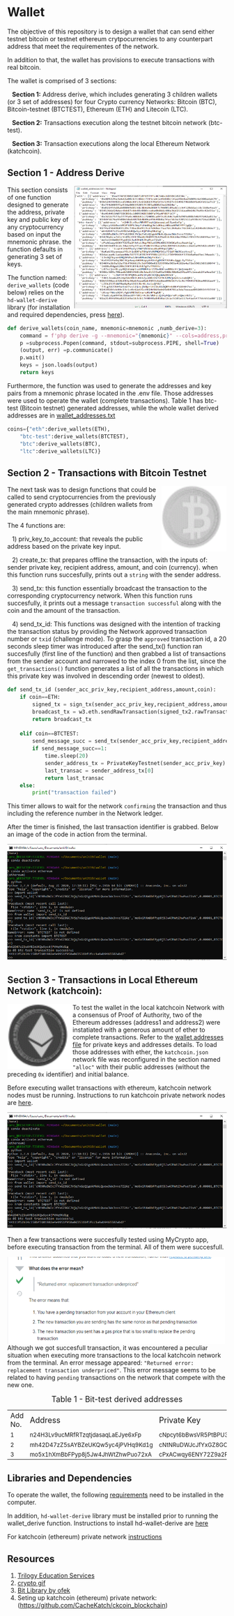 # Wallet


The objective of this repository is to design a wallet that can send either testnet bitcoin or testnet ethereum crytpocurrencies to any counterpart address that meet the requirementes of the network.

In addition to that, the wallet has provisions to execute transactions with real bitcoin.

The wallet is comprised of 3 sections:

&ensp; **Section 1:** Address derive, which includes generating 3 children wallets (or 3 set of addresses) for four Crypto currency Networks: Bitcoin (BTC), Bitcoin-testnet (BTCTEST), Ethereum (ETH) and Litecoin (LTC).  

&ensp; **Section 2:** Transactions execution along the testnet bitcoin network (btc-test).

&ensp; **Section 3:** Transaction executions along the local Ethereum Network (katchcoin).

## Section 1 - Address Derive

<img src="Images/wallet_address_image.png" width=350 height=280 align="right"/>This section consists of one function designed to generate the address, private key and public key of any cryptocurrency based on input the mnemonic phrase. the function defaults in generating 3 set of keys.


The function named: `derive_wallets` (code below) relies on the `hd-wallet-derive` library (for installation and required dependencies, press [here](##Libraries-and-Dependencies)). 
```python
def derive_wallets(coin_name, mnemonic=mnemonic ,numb_derive=3):
    command = f'php derive -g --mnemonic="{mnemonic}" --cols=address,privkey,pubkey --numderive={numb_derive} --coin={coin_name} --format=json'
    p =subprocess.Popen(command, stdout=subprocess.PIPE, shell=True)
    (output, err) =p.communicate()
    p.wait()
    keys = json.loads(output)
    return keys
```
Furthermore, the function was used to generate the addresses and key pairs from a mnemonic phrase located in the .env file. Those addresses were used to operate the wallet (complete transactions). Table 1 has btc-test (Bitcoin testnet) generated addresses, while the whole wallet derived addresses are in [wallet_addresses.txt](https://github.com/CacheKatch/wallet/blob/main/wallet_addresses.txt)
```python
coins={"eth":derive_wallets(ETH),
    "btc-test":derive_wallets(BTCTEST),
    "btc":derive_wallets(BTC),
    "ltc":derive_wallets(LTC)}
```

## Section 2 - Transactions with Bitcoin Testnet

<img src="Images/848.gif" width=150 height=150 align="right"/>
The next task was to design functions that could be called to send cryptocurrencies from the previously generated crypto addresses (children wallets from the main mnemonic phrase).

The 4 functions are: 

&ensp; 1) priv_key_to_account: that reveals the public address based on the private key input. 

&ensp; 2) create_tx: that prepares offline the transaction, with the inputs of: sender private key, recipient address, amount, and coin (currency). when this function runs succesfully, prints out a `string` with the sender address. 

&ensp; 3) send_tx: this function essentially broadcast the transaction to the corresponding cryptocurrency network. When this function runs succesfully, it prints out a message `transaction successful` along with the coin and the amount of the transaction.

&ensp; 4) send_tx_id: This functions was designed with the intention of tracking the transaction status by providing the Network approved transaction number or `txid` (challenge mode). To grasp the `approved` transaction id, a 20 seconds sleep timer was introduced after the send_tx() function ran succesfully (first line of the function) and then grabbed a list of transactions from the sender account and narrowed to the index 0 from the list, since the `get_transactions()` function generates a list of all the transactions in which this private key was involved in descending order (newest to oldest).

```python
def send_tx_id (sender_acc_priv_key,recipient_address,amount,coin):
    if coin==ETH:
        signed_tx = sign_tx(sender_acc_priv_key,recipient_address,amount,coin)
        broadcast_tx = w3.eth.sendRawTransaction(signed_tx2.rawTransaction)
        return broadcast_tx
    
    elif coin==BTCTEST:
        send_message_succ = send_tx(sender_acc_priv_key,recipient_address,amount,coin)
        if send_message_succ==1:
            time.sleep(20)
            sender_address_tx = PrivateKeyTestnet(sender_acc_priv_key).get_transactions()
            last_transac = sender_address_tx[0]
            return last_transac
    else:
        print("transaction failed")
```    
This timer allows to wait for the network `confirming` the transaction and thus including the reference number in the Network ledger.

After the timer is finished, the last transaction identifier is grabbed. Below an image of the code in action from the terminal.

![execution from the terminal](Screenshots/tx_from_terminal.png)

## Section 3 - Transactions in Local Ethereum Network (katchcoin):

<img src="Images/867.gif" width=150 height=150 align="left"/> To test the wallet in the local katchcoin Network with a consensus of Proof of Authority, two of the Ethereum addresses (address1 and address2) were instatiated with a generous amount of ether to complete transactions. Refer to the [wallet addresses file](https://github.com/CacheKatch/wallet/blob/main/wallet_addresses.txt) for private keys and addresses details. To load those addresses with ether, the `katchcoin.json` network file was reconfigured in the section named `"alloc"` with their public addresses (without the preceding `0x` identifier) and initial balance. 

Before executing wallet transactions with ethereum, katchcoin network nodes must be running. Instructions to run katchcoin private network nodes are [here](https://github.com/CacheKatch/ckcoin_blockchain/blob/main/README.md). 

![execution from wallet.py](Screenshots/tx_from_terminal.png)

Then a few transactions were succesfully tested using MyCrypto app, before executing transaction from the terminal. All of them were succesfull.


<img src="Images/error_on_PoA_local_network.png" width=500 height=200 align="left"/> Although we got succesfull transaction, it was encountered a peculiar situation when executing more transactions to the local katchcoin network from the terminal. An error message appeared: `"Returned error: replacement transaction underpriced"`.  This error message seems to be related to having `pending` transactions on the network that compete with the new one.  







<p style="text-align: center;"> <font size="4"> Table 1 - Bit-test derived addresses </font></p>

<table>
  <tr>
    <td><font size="3">Add No. </font></td>
    <td><font size="4">Address </font></td>
    <td><font size="4">Private Key</font></td>
    <td><font size="4">Public Key </font></td>
  </tr>
  <tr>
    <td><font size="2">1</font></td>
    <td><font size="2">n24H3Lv9ucMRfRTzqtjdasaqLaEJye6xFp</font></td>
    <td><font size="2">cNpcyt6bBwsVR5PtBPU3myYzHm8bgJe1dKkqz4BoaAPWEYPF1gQn</font></td>
    <td><font size="2">027fef5b69b03129c72be2bd913cd7d68ec7aa7dc264abc7dcb61a1424bdb18de7</font></td>
  </tr>
  <tr>
    <td><font size="2">2</font></td>
    <td><font size="2">mh42D47zZ5sAYBZeUKQw5yc4jPVHq9Kd1g</font></td>
    <td><font size="2">cNtNRuDWJcJfYxGZ8GCJVjq7xGzQ1gokMkALQuow3Wx3vvs7Z2Az</font></td>
    <td><font size="2">03470abca7d1c5109cfff70edb3849976229e81b3bb24e398e178537b18459ac5f</font></td>
  </tr>
  <tr>
    <td><font size="2">3</font></td>
    <td><font size="2">mo5x1hXmBbFPyp8j5Jw4JhWtZhwPuo72xA</font></td>
    <td><font size="2">cPxACwqy6ENY72Z9a2FAfsiJkpTKEaVZRU4XSJ3XSKa9zu9eeh1g</font></td>
    <td><font size="2">023455b0f2cdc34acbfa371ecf54b5538ace9dc88f43cb2dbcc2ed1a96542cd645</font></td>
  </tr>
  
</table>




## Libraries and Dependencies

To operate the wallet, the following [requirements](https://github.com/CacheKatch/wallet/blob/main/requirements.txt) need to be installed in the computer.

In addition, `hd-wallet-derive` library must be installed prior to running the wallet_derive function. Instructions to install hd-wallet-derive are [here](HD_Wallet_Derive_Install_Guide.md)

For katchcoin (ethereum) private network [instructions](https://github.com/CacheKatch/ckcoin_blockchain/blob/main/README.md) 

## Resources

1) [Trilogy Education Services](https://www.trilogyed.com/)
2) [crypto gif](https://icons8.com/preloaders/en/cryptocurrency_and_money/)
3) [Bit Library by ofek](https://ofek.dev/bit/guide/transactions.html)
4) Seting up katchcoin (ethereum) private network: (https://github.com/CacheKatch/ckcoin_blockchain) 